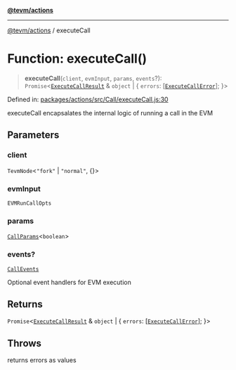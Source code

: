 [**@tevm/actions**](../README.md)

***

[@tevm/actions](../globals.md) / executeCall

# Function: executeCall()

> **executeCall**(`client`, `evmInput`, `params`, `events`?): `Promise`\<[`ExecuteCallResult`](../type-aliases/ExecuteCallResult.md) & `object` \| \{ `errors`: \[[`ExecuteCallError`](../type-aliases/ExecuteCallError.md)\]; \}\>

Defined in: [packages/actions/src/Call/executeCall.js:30](https://github.com/evmts/tevm-monorepo/blob/main/packages/actions/src/Call/executeCall.js#L30)

executeCall encapsalates the internal logic of running a call in the EVM

## Parameters

### client

`TevmNode`\<`"fork"` \| `"normal"`, \{\}\>

### evmInput

`EVMRunCallOpts`

### params

[`CallParams`](../type-aliases/CallParams.md)\<`boolean`\>

### events?

[`CallEvents`](../type-aliases/CallEvents.md)

Optional event handlers for EVM execution

## Returns

`Promise`\<[`ExecuteCallResult`](../type-aliases/ExecuteCallResult.md) & `object` \| \{ `errors`: \[[`ExecuteCallError`](../type-aliases/ExecuteCallError.md)\]; \}\>

## Throws

returns errors as values
